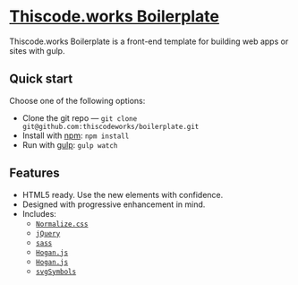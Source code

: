 # [Thiscode.works Boilerplate](https://thiscode.works/)

Thiscode.works Boilerplate is a front-end template for building web apps or sites with gulp.

## Quick start

Choose one of the following options:

- Clone the git repo — `git clone
  git@github.com:thiscodeworks/boilerplate.git`
- Install with [npm](https://www.npmjs.com/): `npm install`
- Run with [gulp](https://gulpjs.com/): `gulp watch`


## Features

* HTML5 ready. Use the new elements with confidence.
* Designed with progressive enhancement in mind.
* Includes:
  * [`Normalize.css`](https://necolas.github.com/normalize.css/)
  * [`jQuery`](https://jquery.com/)
  * [`sass`](https://sass-lang.com/)      
  * [`Hogan.js`](http://twitter.github.io/hogan.js/)  
  * [`Hogan.js`](http://twitter.github.io/hogan.js/)    
  * [`svgSymbols`](https://www.npmjs.com/package/gulp-svg-symbols)    
